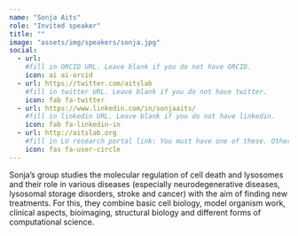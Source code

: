 ```yaml
---
name: "Sonja Aits"
role: "Invited speaker"
title: ""
image: "assets/img/speakers/sonja.jpg"
social:
  - url:
    #fill in ORCID URL. Leave blank if you do not have ORCID.
    icon: ai ai-orcid
  - url: https://twitter.com/aitslab
    #fill in twitter URL. Leave blank if you do not have twitter.
    icon: fab fa-twitter
  - url: https://www.linkedin.com/in/sonjaaits/
    #fill in linkedin URL. Leave blank if you do not have linkedin.
    icon: fab fa-linkedin-in
  - url: http://aitslab.org
    #fill in LU research portal link: You must have one of these. Otherwise, leave blank.
    icon: fas fa-user-circle
---
```


Sonja’s group studies the molecular regulation of cell death and lysosomes and their role in various diseases (especially neurodegenerative diseases, lysosomal storage disorders, stroke and cancer) with the aim of finding new treatments. For this, they combine basic cell biology, model organism work, clinical aspects, bioimaging, structural biology and different forms of computational science.
